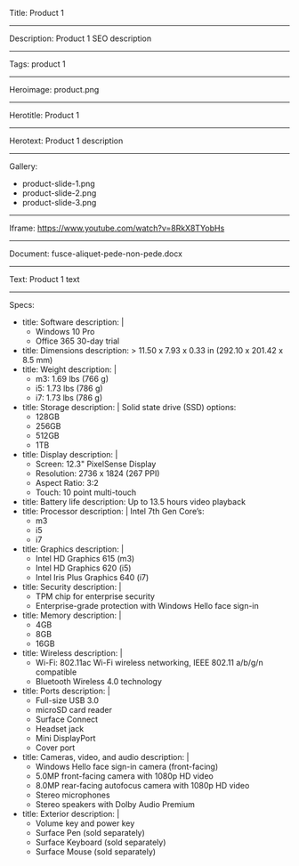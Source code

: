 Title: Product 1

----

Description: Product 1 SEO description

----

Tags: product 1

----

Heroimage: product.png

----

Herotitle: Product 1

----

Herotext: Product 1 description

----

Gallery:

- product-slide-1.png
- product-slide-2.png
- product-slide-3.png

----

Iframe: https://www.youtube.com/watch?v=8RkX8TYobHs

----

Document: fusce-aliquet-pede-non-pede.docx

----

Text: Product 1 text

----

Specs:

-
  title: Software
  description: |
    - Windows 10 Pro
    - Office 365 30-day trial
-
  title: Dimensions
  description: >
    11.50 x 7.93 x 0.33 in (292.10 x 201.42
    x 8.5 mm)
-
  title: Weight
  description: |
    - m3: 1.69 lbs (766 g)
    - i5: 1.73 lbs (786 g)
    - i7: 1.73 lbs (786 g)
-
  title: Storage
  description: |
    Solid state drive (SSD) options:
    - 128GB
    - 256GB
    - 512GB
    - 1TB
-
  title: Display
  description: |
    - Screen: 12.3" PixelSense Display
    - Resolution: 2736 x 1824 (267 PPI)
    - Aspect Ratio: 3:2
    - Touch: 10 point multi-touch
-
  title: Battery life
  description: Up to 13.5 hours video playback
-
  title: Processor
  description: |
    Intel 7th Gen Core’s:
    - m3
    - i5
    - i7
-
  title: Graphics
  description: |
    - Intel HD Graphics 615 (m3)
    - Intel HD Graphics 620 (i5)
    - Intel Iris Plus Graphics 640 (i7)
-
  title: Security
  description: |
    - TPM chip for enterprise security
    - Enterprise-grade protection with Windows Hello face sign-in
-
  title: Memory
  description: |
    - 4GB
    - 8GB
    - 16GB
-
  title: Wireless
  description: |
    - Wi-Fi: 802.11ac Wi-Fi wireless networking, IEEE 802.11 a/b/g/n compatible
    - Bluetooth Wireless 4.0 technology
-
  title: Ports
  description: |
    - Full-size USB 3.0
    - microSD card reader
    - Surface Connect
    - Headset jack
    - Mini DisplayPort
    - Cover port
-
  title: Cameras, video, and audio
  description: |
    - Windows Hello face sign-in camera (front-facing)
    - 5.0MP front-facing camera with 1080p HD video
    - 8.0MP rear-facing autofocus camera with 1080p HD video
    - Stereo microphones
    - Stereo speakers with Dolby Audio Premium
-
  title: Exterior
  description: |
    - Volume key and power key
    - Surface Pen (sold separately)
    - Surface Keyboard (sold separately)
    - Surface Mouse (sold separately)
